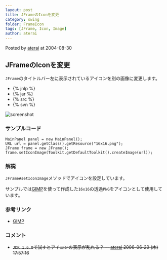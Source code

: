 ```yaml
---
layout: post
title: JFrameのIconを変更
category: swing
folder: FrameIcon
tags: [JFrame, Icon, Image]
author: aterai
---
```


Posted by [aterai](http://terai.xrea.jp/aterai.html) at 2004-08-30

## JFrameのIconを変更
`JFrame`のタイトルバー左に表示されているアイコンを別の画像に変更します。

- {% jnlp %}
- {% jar %}
- {% src %}
- {% svn %}

<!-- dummy comment line for breaking list -->

![screenshot](https://lh5.googleusercontent.com/_9Z4BYR88imo/TQTNO_p95yI/AAAAAAAAAac/gl0vOOoKH14/s800/FrameIcon.png)

### サンプルコード
<pre class="prettyprint"><code>MainPanel panel = new MainPanel();
URL url = panel.getClass().getResource("16x16.png");
JFrame frame = new JFrame();
frame.setIconImage(Toolkit.getDefaultToolkit().createImage(url));
</code></pre>

### 解説
`JFrame#setIconImage`メソッドでアイコンを設定しています。

サンプルでは[GIMP](http://www.gimp.org/)を使って作成した`16x16`の透過`PNG`をアイコンとして使用しています。

### 参考リンク
- [GIMP](http://www.gimp.org/)

<!-- dummy comment line for breaking list -->

### コメント
- ~~`JDK 1.6.0`で試すとアイコンの表示が乱れる？ -- [aterai](http://terai.xrea.jp/aterai.html) 2006-06-29 (木) 17:57:16~~

<!-- dummy comment line for breaking list -->

